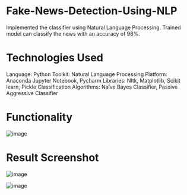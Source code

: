 # Fake-News-Detection-Using-NLP
Implemented the classifier using Natural Language Processing. Trained model can classify the news with an accuracy of 96%.

# Technologies Used
Language: Python
Toolkit: Natural Language Processing
Platform: Anaconda Jupyter Notebook, Pycharm
Libraries: Nltk, Matplotlib, Scikit learn, Pickle
Classification Algorithms: Naïve Bayes Classifier, Passive Aggressive Classifier

# Functionality
![image](https://user-images.githubusercontent.com/65055067/171113491-884ca999-5e22-4e7b-9cc8-9829e7f86a47.png)

# Result Screenshot

![image](https://user-images.githubusercontent.com/65055067/171113631-230c7515-f3ce-438a-8801-bc1709a9eb6f.png)

![image](https://user-images.githubusercontent.com/65055067/171113653-e664cd42-641a-408e-bd5a-cfcaac720340.png)

